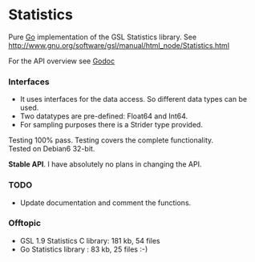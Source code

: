 # Statistics

Pure [Go](http://www.golang.org) implementation of the GSL Statistics library. See http://www.gnu.org/software/gsl/manual/html_node/Statistics.html

For the API overview see [Godoc](http://godoc.org/github.com/grd/statistics)

### Interfaces
- It uses interfaces for the data access. So different data types can be used.
- Two datatypes are pre-defined: Float64 and Int64.
- For sampling purposes there is a Strider type provided.

Testing 100% pass. Testing covers the complete functionality.  
Tested on Debian6 32-bit.

**Stable API**. I have absolutely no plans in changing the API.

### TODO
- Update documentation and comment the functions.

### Offtopic
- GSL 1.9 Statistics C library: 181 kb, 54 files
- Go Statistics library       :  83 kb, 25 files  :-)

